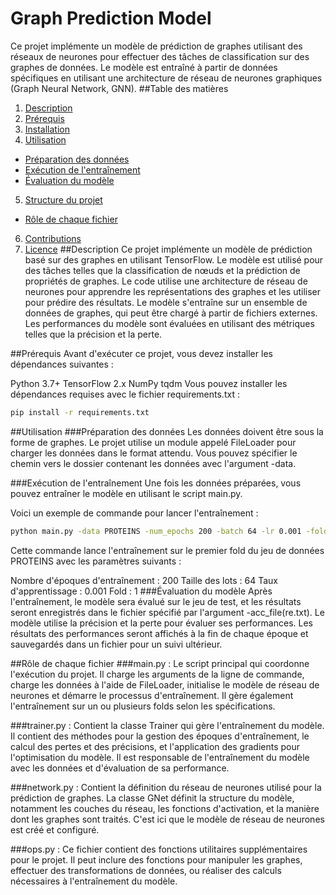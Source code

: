 # Graph Prediction Model

Ce projet implémente un modèle de prédiction de graphes utilisant des réseaux de neurones pour effectuer des tâches de classification sur des graphes de données. Le modèle est entraîné à partir de données spécifiques en utilisant une architecture de réseau de neurones graphiques (Graph Neural Network, GNN).
##Table des matières
  1. [Description](#description)
  2. [Prérequis](#prérequis)
  3. [Installation](#installation)
  4. [Utilisation](#utilisation)
   - [Préparation des données](#préparation-des-données)
   - [Exécution de l'entraînement](#exécution-de-lentraînement)
   - [Évaluation du modèle](#évaluation-du-modèle)
  5. [Structure du projet](#structure-du-projet)
   - [Rôle de chaque fichier](#rôle-de-chaque-fichier)
  6. [Contributions](#contributions)
  7. [Licence](#licence)
##Description
  Ce projet implémente un modèle de prédiction basé sur des graphes en utilisant TensorFlow. Le modèle est utilisé pour des tâches telles que la classification de nœuds et la prédiction de propriétés de graphes. Le code utilise une architecture de réseau de neurones pour apprendre les représentations des graphes et les utiliser pour prédire des résultats.
  Le modèle s'entraîne sur un ensemble de données de graphes, qui peut être chargé à partir de fichiers externes. Les performances du modèle sont évaluées en utilisant des métriques telles que la précision et la perte.

##Prérequis
Avant d'exécuter ce projet, vous devez installer les dépendances suivantes :

  Python 3.7+
  TensorFlow 2.x
  NumPy
  tqdm
Vous pouvez installer les dépendances requises avec le fichier requirements.txt :
```bash
pip install -r requirements.txt
```
##Utilisation
###Préparation des données
Les données doivent être sous la forme de graphes. Le projet utilise un module appelé FileLoader pour charger les données dans le format attendu. Vous pouvez spécifier le chemin vers le dossier contenant les données avec l'argument -data.

###Exécution de l'entraînement
Une fois les données préparées, vous pouvez entraîner le modèle en utilisant le script main.py.

Voici un exemple de commande pour lancer l'entraînement :
```bash
python main.py -data PROTEINS -num_epochs 200 -batch 64 -lr 0.001 -fold 1
```
Cette commande lance l'entraînement sur le premier fold du jeu de données PROTEINS avec les paramètres suivants :

Nombre d'époques d'entraînement : 200
Taille des lots : 64
Taux d'apprentissage : 0.001
Fold : 1 
###Évaluation du modèle
Après l'entraînement, le modèle sera évalué sur le jeu de test, et les résultats seront enregistrés dans le fichier spécifié par l'argument -acc_file(re.txt). Le modèle utilise la précision et la perte pour évaluer ses performances.
Les résultats des performances seront affichés à la fin de chaque époque et sauvegardés dans un fichier pour un suivi ultérieur.

##Rôle de chaque fichier
###main.py : Le script principal qui coordonne l'exécution du projet. Il charge les arguments de la ligne de commande, charge les données à l'aide de FileLoader, initialise le modèle de réseau de neurones et démarre le processus d'entraînement. Il gère également l'entraînement sur un ou plusieurs folds selon les spécifications.

###trainer.py : Contient la classe Trainer qui gère l'entraînement du modèle. Il contient des méthodes pour la gestion des époques d'entraînement, le calcul des pertes et des précisions, et l'application des gradients pour l'optimisation du modèle. Il est responsable de l'entraînement du modèle avec les données et d'évaluation de sa performance.

###network.py : Contient la définition du réseau de neurones utilisé pour la prédiction de graphes. La classe GNet définit la structure du modèle, notamment les couches du réseau, les fonctions d'activation, et la manière dont les graphes sont traités. C'est ici que le modèle de réseau de neurones est créé et configuré.

###ops.py : Ce fichier contient des fonctions utilitaires supplémentaires pour le projet. Il peut inclure des fonctions pour manipuler les graphes, effectuer des transformations de données, ou réaliser des calculs nécessaires à l'entraînement du modèle.
